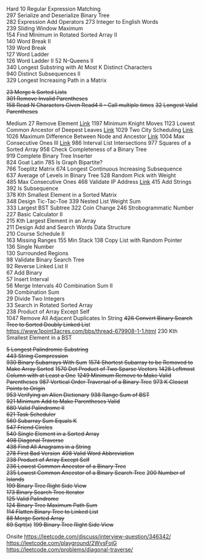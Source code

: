 Hard
10        Regular Expression Matching   
297        Serialize and Deserialize Binary Tree  
282        Expression Add Operators
273        Integer to English Words   
239        Sliding Window Maximum   
154        Find Minimum in Rotated Sorted Array II   
140        Word Break II   
139        Word Break   
127        Word Ladder   
126        Word Ladder II
52        N-Queens II   
340        Longest Substring with At Most K Distinct Characters   
940        Distinct Subsequences II   
329        Longest Increasing Path in a Matrix   

~~23        Merge k Sorted Lists~~   
~~301        Remove Invalid Parentheses~~  
~~158        Read N Characters Given Read4 II - Call multiple times~~
~~32        Longest Valid Parentheses~~   

Medium
27        Remove Element   [Link](https://leetcode-cn.com/problems/remove-element/solution/yi-chu-yuan-su-by-leetcode/)
1197        Minimum Knight Moves
1123        Lowest Common Ancestor of Deepest Leaves  [Link](https://leetcode-cn.com/problems/lowest-common-ancestor-of-deepest-leaves/solution/liang-chong-si-lu-yi-chong-qian-xu-bian-li-yi-chon/)
1029        Two City Scheduling   [Link](https://leetcode-cn.com/problems/two-city-scheduling/solution/er-cha-shu-de-chui-xu-bian-li-by-leetcode/)
1026        Maximum Difference Between Node and Ancestor [Link](https://leetcode-cn.com/problems/maximum-difference-between-node-and-ancestor/solution/java-dfs-by-zxy0917-4/)
1004        Max Consecutive Ones III  [Link](https://leetcode-cn.com/problems/max-consecutive-ones-iii/solution/zui-da-lian-xu-1de-ge-shu-iii-by-leetcod-hw12/)
986        Interval List Intersections
977        Squares of a Sorted Array
958        Check Completeness of a Binary Tree  
919        Complete Binary Tree Inserter   
824        Goat Latin
785        Is Graph Bipartite?   
766        Toeplitz Matrix
674        Longest Continuous Increasing Subsequence  
637        Average of Levels in Binary Tree
528        Random Pick with Weight   
485        Max Consecutive Ones
468        Validate IP Address  [Link](https://leetcode-cn.com/problems/validate-ip-address/solution/yan-zheng-ip-di-zhi-by-leetcode/) 
415        Add Strings   
392        Is Subsequence   
378        Kth Smallest Element in a Sorted Matrix   
348        Design Tic-Tac-Toe
339        Nested List Weight Sum  
333        Largest BST Subtree
322        Coin Change
246        Strobogrammatic Number
227        Basic Calculator II   
215        Kth Largest Element in an Array   
211        Design Add and Search Words Data Structure  
210        Course Schedule II   
163        Missing Ranges
155        Min Stack
138        Copy List with Random Pointer   
136        Single Number   
130        Surrounded Regions    
98        Validate Binary Search Tree   
92        Reverse Linked List II   
67        Add Binary   
57        Insert Interval  
56        Merge Intervals
40        Combination Sum II   
39        Combination Sum   
29        Divide Two Integers   
33        Search in Rotated Sorted Array   
238        Product of Array Except Self   
1047        Remove All Adjacent Duplicates In String
~~426        Convert Binary Search Tree to Sorted Doubly Linked Lis~~t   
https://www.1point3acres.com/bbs/thread-679908-1-1.html
230        Kth Smallest Element in a BST   

~~5        Longest Palindromic Substring~~   
~~443        String Compression~~  
~~930        Binary Subarrays With Sum~~
~~1574        Shortest Subarray to be Removed to Make Array Sorted~~
~~1570        Dot Product of Two Sparse Vectors~~
~~1428        Leftmost Column with at Least a One~~
~~1249        Minimum Remove to Make Valid Parentheses~~
~~987        Vertical Order Traversal of a Binary Tree~~
~~973        K Closest Points to Origin~~  
~~953        Verifying an Alien Dictionary~~
~~938        Range Sum of BST~~   
~~921        Minimum Add to Make Parentheses Valid~~   
~~680        Valid Palindrome II~~   
~~621        Task Scheduler~~   
~~560        Subarray Sum Equals K~~   
~~547        Friend Circles~~   
~~540        Single Element in a Sorted Array~~   
~~498        Diagonal Traverse~~  
~~438        Find All Anagrams in a String~~   
~~278        First Bad Version~~
~~408        Valid Word Abbreviation~~  
~~238        Product of Array Except Self~~   
~~236        Lowest Common Ancestor of a Binary Tree~~   
~~235        Lowest Common Ancestor of a Binary Search Tree~~
~~200        Number of Islands~~   
~~199        Binary Tree Right Side View~~   
~~173        Binary Search Tree Iterator~~   
~~125        Valid Palindrome~~   
~~124        Binary Tree Maximum Path Sum~~   
~~114        Flatten Binary Tree to Linked List~~  
~~88        Merge Sorted Array~~   
~~69        Sqrt(x)~~ 
~~199        Binary Tree Right Side View~~   

Onsite
https://leetcode.com/discuss/interview-question/346342/
https://leetcode.com/playground/2WvsFojG
https://leetcode.com/problems/diagonal-traverse/
<!--stackedit_data:
eyJoaXN0b3J5IjpbLTEyODI4Njk1NSwxOTcwODI3ODA2LDEyNT
c1NzIzMTgsODMxMjAwODYyLC03NjU1MTc2MDIsMTEwMTAwNjA0
NiwxNDg5MzM1ODM4LDQwNTU5NzA4NiwtODcwMTcyMzg2LDUwMj
c5NjgzMCwyMDg1NTYzNTk0LC0xNTE5NjgyNDIyLDEzNjY3MjAx
MzgsLTE4MjI0NjczMTgsMTA5MDQ2NjA1OCwzMzQ3OTU2MiwxNz
Y4MjUxNjU4LDIwMjMxMDEyMiwxODUzODkzMjU5XX0=
-->